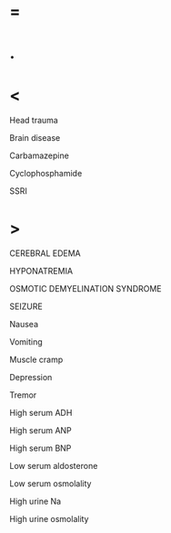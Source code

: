 # =

# .

# <

Head trauma

Brain disease

Carbamazepine

Cyclophosphamide

SSRI

# >

CEREBRAL EDEMA

HYPONATREMIA

OSMOTIC DEMYELINATION SYNDROME

SEIZURE

Nausea

Vomiting

Muscle cramp

Depression

Tremor

High serum ADH

High serum ANP

High serum BNP

Low serum aldosterone

Low serum osmolality

High urine Na

High urine osmolality

